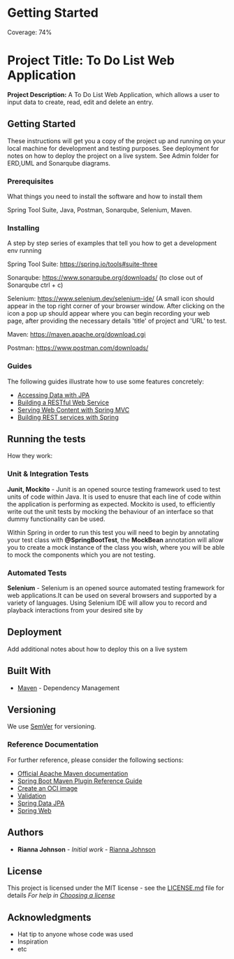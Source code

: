# Getting Started
Coverage: 74%
# Project Title: To Do List Web Application
**Project Description:** A To Do List Web Application, which allows a user to input data to create, read, edit and delete an entry.

## Getting Started
These instructions will get you a copy of the project up and running on your local machine 
for development and testing purposes. See deployment for notes on how to deploy the project on a live system.
See Admin folder for ERD,UML and Sonarqube diagrams.

### Prerequisites
What things you need to install the software and how to install them

Spring Tool Suite, 
Java, 
Postman, 
Sonarqube,
Selenium, 
Maven.

### Installing
A step by step series of examples that tell you how to get a development env running

Spring Tool Suite: https://spring.io/tools#suite-three

Sonarqube: https://www.sonarqube.org/downloads/ (to close out of Sonarqube ctrl + c)

Selenium: https://www.selenium.dev/selenium-ide/ (A small icon should appear in the top right corner of your 
browser window. After clicking on the icon a pop up should appear where you can begin recording your web page,
after providing the necessary details 'title' of project and 'URL' to test.

Maven: https://maven.apache.org/download.cgi

Postman: https://www.postman.com/downloads/

### Guides
The following guides illustrate how to use some features concretely:

* [Accessing Data with JPA](https://spring.io/guides/gs/accessing-data-jpa/)
* [Building a RESTful Web Service](https://spring.io/guides/gs/rest-service/)
* [Serving Web Content with Spring MVC](https://spring.io/guides/gs/serving-web-content/)
* [Building REST services with Spring](https://spring.io/guides/tutorials/bookmarks/)


## Running the tests
How they work:
### Unit & Integration Tests 

**Junit, Mockito** - Junit is an opened source testing framework used to test units of code within Java. 
It is used to enusre that each line of code within the application is performing as expected. Mockito is used,
to efficiently write out the unit tests by mocking the behaviour of an interface so that dummy functionality 
can be used.

Within Spring in order to run this test you will need to begin by annotating your test class with **@SpringBootTest**,
the **MockBean** annotation will allow you to create a mock instance of the class you wish, where you will be able to mock 
the components which you are not testing.

### Automated Tests 
**Selenium** - Selenium is an opened source automated testing framework for web applications.It can be used on several browsers
and supported by a variety of languages. 
Using Selenium IDE will allow you to record and playback interactions from your desired site by 

## Deployment
Add additional notes about how to deploy this on a live system

## Built With
* [Maven](https://maven.apache.org/) - Dependency Management

## Versioning
We use [SemVer](http://semver.org/) for versioning.

### Reference Documentation
For further reference, please consider the following sections:

* [Official Apache Maven documentation](https://maven.apache.org/guides/index.html)
* [Spring Boot Maven Plugin Reference Guide](https://docs.spring.io/spring-boot/docs/2.4.2/maven-plugin/reference/html/)
* [Create an OCI image](https://docs.spring.io/spring-boot/docs/2.4.2/maven-plugin/reference/html/#build-image)
* [Validation](https://docs.spring.io/spring-boot/docs/2.4.2/reference/htmlsingle/#boot-features-validation)
* [Spring Data JPA](https://docs.spring.io/spring-boot/docs/2.4.2/reference/htmlsingle/#boot-features-jpa-and-spring-data)
* [Spring Web](https://docs.spring.io/spring-boot/docs/2.4.2/reference/htmlsingle/#boot-features-developing-web-applications)


## Authors
* **Rianna Johnson** - *Initial work* - [Rianna Johnson](https://github.com/RQAJohnson)
## License
This project is licensed under the MIT license - see the [LICENSE.md](LICENSE.md) file for details 
*For help in [Choosing a license](https://choosealicense.com/)*
## Acknowledgments
* Hat tip to anyone whose code was used
* Inspiration
* etc
